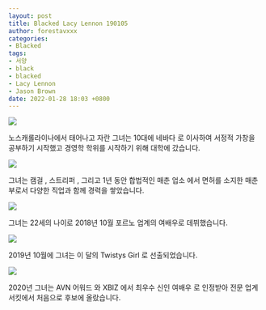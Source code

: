 ```yaml
---
layout: post
title: Blacked Lacy Lennon 190105
author: forestavxxx
categories: 
- Blacked
tags:
- 서양
- black
- blacked
- Lacy Lennon
- Jason Brown
date: 2022-01-28 18:03 +0800
---
```



![](https://raw.githubusercontent.com/forestavxxx/forestavxxx.github.io/main/_images/Lacy%20Lennon/Lacy%20Lennon1.jpg)


노스캐롤라이나에서 태어나고 자란 그녀는 10대에 네바다 로 이사하여 서정적 가창을 공부하기 시작했고 경영학 학위를 시작하기 위해 대학에 갔습니다. 

![](https://raw.githubusercontent.com/forestavxxx/forestavxxx.github.io/main/_images/Lacy%20Lennon/Lacy%20Lennon2.jpg)


그녀는 캠걸 , 스트리퍼 , 그리고 1년 동안 합법적인 매춘 업소 에서 면허를 소지한 매춘부로서 다양한 직업과 함께 경력을 쌓았습니다.


![](https://raw.githubusercontent.com/forestavxxx/forestavxxx.github.io/main/_images/Lacy%20Lennon/Lacy%20Lennon3.jpg)


그녀는 22세의 나이로 2018년 10월 포르노 업계의 여배우로 데뷔했습니다. 


![](https://raw.githubusercontent.com/forestavxxx/forestavxxx.github.io/main/_images/Lacy%20Lennon/Lacy%20Lennon4.jpg)


2019년 10월에 그녀는 이 달의 Twistys Girl 로 선출되었습니다.


![](https://raw.githubusercontent.com/forestavxxx/forestavxxx.github.io/main/_images/Lacy%20Lennon/Lacy%20Lennon5.jpg)


2020년 그녀는 AVN 어워드 와 XBIZ 에서 최우수 신인 여배우 로 인정받아 전문 업계 서킷에서 처음으로 후보에 올랐습니다.





